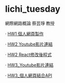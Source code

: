 # lichi_tuesday

網際網路概論 蔡芸琤 教授

· [HW1 個人網頁製作](https://41371122h-lichi.github.io/lichi_tuesday/index.html)

· [HW2 Youtube影片連結](https://youtu.be/OOdZhNq-Kck)

· [HW2 React修改後程式](https://github.com/41371122h-lichi/lichi_tuesday/blob/main/AItest.tsx)

· [HW3_Youtube影片連結](https://youtu.be/rNpZxAc1pjs)

· [HW3_個人網頁結合API](https://github.com/41371122h-lichi/tuesday_web2/tree/main/web_2)
